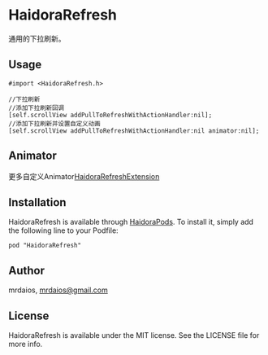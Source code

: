 # HaidoraRefresh
通用的下拉刷新。

## Usage

    #import <HaidoraRefresh.h>
    
    //下拉刷新
    //添加下拉刷新回调
    [self.scrollView addPullToRefreshWithActionHandler:nil];
    //添加下拉刷新并设置自定义动画
    [self.scrollView addPullToRefreshWithActionHandler:nil animator:nil];
    
## Animator

更多自定义Animator[HaidoraRefreshExtension](https://github.com/Haidora/HaidoraRefreshExtension)

## Installation

HaidoraRefresh is available through [HaidoraPods](https://github.com/Haidora/HaidoraPods). To install
it, simply add the following line to your Podfile:

    pod "HaidoraRefresh"

## Author

mrdaios, mrdaios@gmail.com

## License

HaidoraRefresh is available under the MIT license. See the LICENSE file for more info.

